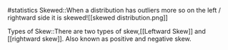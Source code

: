 #statistics 
Skewed::When a distribution has outliers more so on the left / rightward side it is skewed![[skewed distribution.png]]

Types of Skew::There are two types of skew,[[Leftward Skew]] and [[rightward skew]]. Also known as positive and negative skew. 
